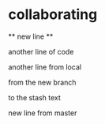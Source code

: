 # collaborating

** new line **

another line of code

another line from local

from the new branch


to the stash
text




new line from master